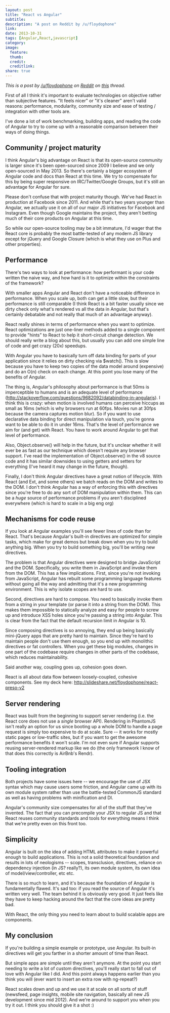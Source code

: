 ```yaml
---
layout: post
title: "React vs Angular"
subtitle:
description: "A post on Reddit by /u/floydophone"
link:
date: 2013-10-31
tags: [Angular,React,javascript]
category:
image:
  feature:
  thumb:
  credit:
  creditlink:
share: true
---
```

*This is a post by [/u/floydophone](http://www.reddit.com/user/floydophone) on [Reddit](http://reddit.com) on [this](http://www.reddit.com/r/javascript/comments/1oo1y8) thread.*

First of all I think it's important to evaluate technologies on objective rather than subjective features. "It feels nicer" or "it's cleaner" aren't valid reasons: performance, modularity, community size and ease of testing / integration with other tools are.

I've done a lot of work benchmarking, building apps, and reading the code of Angular to try to come up with a reasonable comparison between their ways of doing things.

Community / project maturity
---------------------------------

I think Angular's big advantage on React is that its open-source community is larger since it's been open-sourced since 2009 I believe and we only open-sourced in May 2013. So there's certainly a bigger ecosystem of Angular code and docs than React at this time. We try to compensate for this by being super responsive on IRC/Twitter/Google Groups, but it's still an advantage for Angular for sure.

Please don't confuse that with project maturity though. We've had React in production at Facebook since 2011. And while that's two years younger than Angular, we actually use it on all of our major JS initiatives for Facebook and Instagram. Even though Google maintains the project, they aren't betting much of their core products on Angular at this time.

So while our open-source tooling may be a bit immature, I'd wager that the React core is probably the most battle-tested of any modern JS library except for jQuery and Google Closure (which is what they use on Plus and other properties).

Performance
--------------

There's two ways to look at performance: how performant is your code written the naive way, and how hard is it to optimize within the constraints of the framework?

With smaller apps Angular and React don't have a noticeable difference in performance. When you scale up, both can get a little slow, but their performance is still comparable (I think React is a bit faster usually since we dirty check only what's rendered vs all the data in Angular, but that's certainly debatable and not really that much of an advantage anyway).

React really shines in terms of performance when you want to optimize. React optimizations are just one-liner methods added to a single component to provide "hints" to React to help it short-circuit change detection. We should really write a blog about this, but usually you can add one simple line of code and get crazy (20x) speedups.

With Angular you have to basically turn off data binding for parts of your application since it relies on dirty checking via $watch(). This is slow because you have to keep two copies of the data model around (expensive) and do an O(n) check on each change. At this point you lose many of the benefits of Angular.

The thing is, Angular's philosophy about performance is that 50ms is imperceptible to humans and is an adequate level of performance (http://stackoverflow.com/questions/9682092/databinding-in-angularjs). I think this is crazy: when motion is involved humans can perceive hiccups as small as 16ms (which is why browsers run at 60fps. Movies run at 30fps because the camera captures motion blur). So if you want to use declarative data binding for direct manipulation via touch, you're gonna want to be able to do it in under 16ms. That's the level of performance we aim for (and get) with React. You have to work around Angular to get that level of performance.

Also, Object.observe() will help in the future, but it's unclear whether it will ever be as fast as our technique which doesn't require any browser support. I've read the implementation of Object.observe() in the v8 source code and it has similar downsides to using getters and setters for everything (I've heard it may change in the future, though).

Finally, I don't think Angular directives have a great notion of lifecycle. With React (and Ext, and some others) we batch reads on the DOM and writes to the DOM. I don't think Angular has a way of enforcing this with directives since you're free to do any sort of DOM manipulation within them. This can be a *huge* source of performance problems if you aren't disciplined everywhere (which is hard to scale in a big eng org)

Mechanisms for code reuse
------------------------------

If you look at Angular examples you'll see fewer lines of code than for React. That's because Angular's built-in directives are optimized for simple tasks, which make for great demos but break down when you try to build anything big. When you try to build something big, you'll be writing new directives.

The problem is that Angular directives were designed to bridge JavaScript and the DOM. Specifically, you write them in JavaScript and invoke them from the DOM. This has a few implications. First, since you're not invoking from JavaScript, Angular has rebuilt some programming language features without going all the way and admitting that it's a new programming environment. This is why isolate scopes are hard to use.

Second, directives are hard to compose. You need to basically invoke them from a string in your template (or parse it into a string from the DOM). This makes them impossible to statically analyze and easy for people to screw up and introduce XSS holes since you're passing a string into Angular. This is clear from the fact that the default recursion limit in Angular is 10.

Since composing directives is so annoying, they end up being basically mini-jQuery apps that are pretty hard to maintain. Since they're hard to maintain people don't use them enough, so you end up with monolithic directives or fat controllers. When you get these big modules, changes in one part of the codebase require changes in other parts of the codebase, which reduces maintainability.

Said another way, coupling goes up, cohesion goes down.

React is all about data flow between loosely-coupled, cohesive components. See my deck here: http://slideshare.net/floydophone/react-preso-v2

Server rendering
-------------------

React was built from the beginning to support server rendering (i.e. the React core does not use a *single* browser API). Rendering in PhantomJS isn't really an option for us since booting up a whole DOM to handle a page request is simply too expensive to do at scale. Sure -- it works for mostly static pages or low-traffic sites, but if you want to get the awesome performance benefits it won't scale. I'm not even sure if Angular supports reusing server-rendered markup like we do (the only framework I know of that does this correctly is AirBnb's Rendr).

Tooling integration
---------------------

Both projects have some issues here -- we encourage the use of JSX syntax which may cause users some friction, and Angular came up with its own module system rather than use the battle-tested CommonJS standard as well as having problems with minification and DI.

Angular's community size compensates for all of the stuff that they've invented. The fact that you can precompile your JSX to regular JS and that React reuses community standards and tools for everything means I think that we're pretty even on this front too.

Simplicity
-----------

Angular is built on the idea of adding HTML attributes to make it powerful enough to build applications. This is not a solid theoretical foundation and results in lots of neologisms -- scopes, transclusion, directives, reliance on dependency injection (in JS? really?), its own module system, its own idea of model/view/controller, etc etc.

There is so much to learn, and it's because the foundation of Angular is fundamentally flawed. It's sad too: if you read the source of Angular it's written very well. The team behind it is obviously very good. It just feels like they have to keep hacking around the fact that the core ideas are pretty bad.

With React, the only thing you need to learn about to build scalable apps are components.

My conclusion
----------------

If you're building a simple example or prototype, use Angular. Its built-in directives will get you farther in a shorter amount of time than React.

But simple apps are simple until they aren't anymore. At the point you start needing to write a lot of custom directives, you'll really start to fall out of love with Angular like I did. And this point always happens earlier than you think you will (ever want to insert an extra row with ng-repeat?)

React scales down and up and we use it at scale on all sorts of stuff (newsfeed, page insights, mobile site navigation, basically all new JS development since mid 2012). And we're around to support you when you try it out. I think you should give it a shot :)